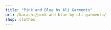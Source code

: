 ```yaml
---
title: "Pink and Blue by Ali Garments"
url: /karachi/pink-and-blue-by-ali-garments/
shop: clothes
---
```

